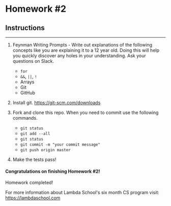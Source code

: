 # Homework #2

## Instructions
---
1. Feynman Writing Prompts - Write out explanations of the following concepts like you are explaining it to a 12 year old.  Doing this will help you quickly discover any holes in your understanding.  Ask your questions on Slack.
		
	* `for`
	* `&&`, `||`, `!`
	* Arrays
	* Git
	* GitHub


2. Install git.  https://git-scm.com/downloads


3. Fork and clone this repo.  When you need to commit use the following commands.
		
	* `git status`
	* `git add --all`
	* `git status`
	* `git commit -m "your commit message"`
	* `git push origin master`


4. Make the tests pass!


#### Congratulations on finishing Homework #2!

Homework completed!

For more information about Lambda School's six month CS program visit: https://lambdaschool.com
